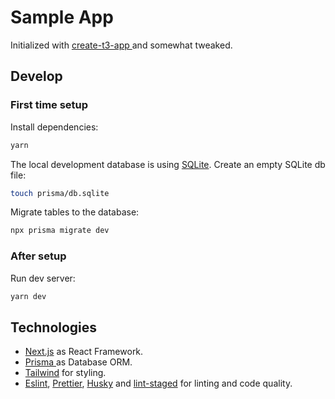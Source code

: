 # Sample App

Initialized with [ create-t3-app ](https://github.com/t3-oss/create-t3-app) and somewhat tweaked.

## Develop

### First time setup

Install dependencies:

```bash
yarn
```

The local development database is using [SQLite](https://www.sqlite.org/). Create an empty SQLite db file:

```bash
touch prisma/db.sqlite
```

Migrate tables to the database:

```bash
npx prisma migrate dev
```

### After setup

Run dev server:

```bash
yarn dev
```

## Technologies

* [Next.js](https://nextjs.org/) as React Framework.
* [ Prisma ](https://www.prisma.io/) as Database ORM.
* [Tailwind](https://tailwindcss.com/) for styling.
* [Eslint](https://eslint.org/), [Prettier](https://prettier.io/), [Husky](https://typicode.github.io/husky/#/) and [lint-staged](https://github.com/okonet/lint-staged) for linting and code quality.

